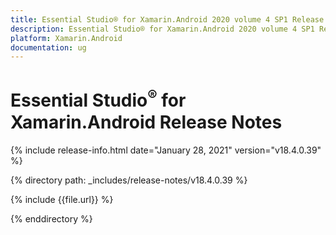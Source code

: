```yaml
---
title: Essential Studio® for Xamarin.Android 2020 volume 4 SP1 Release Notes  
description: Essential Studio® for Xamarin.Android 2020 volume 4 SP1 Release Notes  
platform: Xamarin.Android
documentation: ug
---
```


# Essential Studio<sup>®</sup> for Xamarin.Android  Release Notes  

{% include release-info.html date="January 28, 2021"  version="v18.4.0.39" %} 


{% directory path: _includes/release-notes/v18.4.0.39 %}

{% include {{file.url}} %}

{% enddirectory %}